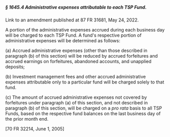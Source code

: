 ##### § 1645.4 Administrative expenses attributable to each TSP Fund. #####

Link to an amendment published at 87 FR 31681, May 24, 2022.

A portion of the administrative expenses accrued during each business day will be charged to each TSP Fund. A fund's respective portion of administrative expenses will be determined as follows:

(a) Accrued administrative expenses (other than those described in paragraph (b) of this section) will be reduced by accrued forfeitures and accrued earnings on forfeitures, abandoned accounts, and unapplied deposits;

(b) Investment management fees and other accrued administrative expenses attributable only to a particular fund will be charged solely to that fund.

(c) The amount of accrued administrative expenses not covered by forfeitures under paragraph (a) of this section, and not described in paragraph (b) of this section, will be charged on a *pro rata* basis to all TSP Funds, based on the respective fund balances on the last business day of the prior month end.

[70 FR 32214, June 1, 2005]